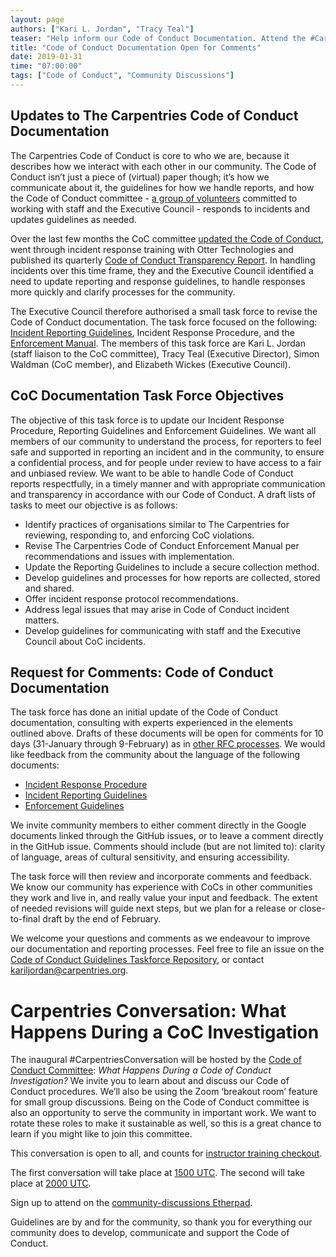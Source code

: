```yaml
---
layout: page
authors: ["Kari L. Jordan", "Tracy Teal"]
teaser: "Help inform our Code of Conduct Documentation. Attend the #CarpentriesConversation"
title: "Code of Conduct Documentation Open for Comments"
date: 2019-01-31
time: "07:00:00"
tags: ["Code of Conduct", "Community Discussions"]
---
```


## Updates to The Carpentries Code of Conduct Documentation

The Carpentries Code of Conduct is core to who we are, because it describes how we interact with each other in our community. The Code of Conduct isn’t just a piece of (virtual) paper though; it’s how we communicate about it, the guidelines for how we handle reports, and how the Code of Conduct committee - [a group of volunteers](https://carpentries.org/coc-ctte/) committed to working with staff and the Executive Council - responds to incidents and updates guidelines as needed.

Over the last few months the CoC committee [updated the Code of Conduct](https://carpentries.org/blog/2018/09/coc-revision-release/), went through incident response training with Otter Technologies and published its quarterly [Code of Conduct Transparency Report](https://github.com/carpentries/executive-council-info/blob/master/code-of-conduct-transparency-reports/2018-11-09-coc-transparency-report.md). In handling incidents over this time frame, they and the Executive Council identified a need to update reporting and response guidelines, to handle responses more quickly and clarify processes for the community.

The Executive Council therefore authorised a small task force to revise the Code of Conduct documentation. The task force focused on the following: [Incident Reporting Guidelines](https://docs.carpentries.org/topic_folders/policies/code-of-conduct.html#incident-reporting-guidelines), Incident Response Procedure, and the [Enforcement Manual](https://docs.carpentries.org/topic_folders/policies/code-of-conduct.html#enforcement-manual). The members of this task force are Kari L. Jordan (staff liaison to the CoC committee), Tracy Teal (Executive Director), Simon Waldman (CoC member), and Elizabeth Wickes (Executive Council).

## CoC Documentation Task Force Objectives

The objective of this task force is to update our Incident Response Procedure, Reporting Guidelines and Enforcement Guidelines. We want all members of our community to understand the process, for reporters to feel safe and supported in reporting an incident and in the community, to ensure a confidential process, and for people under review to have access to a fair and unbiased review. We want to be able to handle Code of Conduct reports respectfully, in a timely manner and with appropriate communication and transparency in accordance with our Code of Conduct. A draft lists of tasks to meet our objective is as follows:

- Identify practices of organisations similar to The Carpentries for reviewing, responding to, and enforcing CoC violations.
- Revise The Carpentries Code of Conduct Enforcement Manual per recommendations and issues with implementation.
- Update the Reporting Guidelines to include a secure collection method.
- Develop guidelines and processes for how reports are collected, stored and shared.
- Offer incident response protocol recommendations.
- Address legal issues that may arise in Code of Conduct incident matters.
- Develop guidelines for communicating with staff and the Executive Council about CoC incidents.

## Request for Comments: Code of Conduct Documentation

The task force has done an initial update of the Code of Conduct documentation, consulting with experts experienced in the elements outlined above. Drafts of these documents will be open for comments for 10 days (31-January through 9-February) as in [other RFC processes](https://rust-lang.github.io/rfcs/). We would like feedback from the community about the language of the following documents:

- [Incident Response Procedure](https://github.com/carpentries/coc-guidelines-taskforce/issues/7)
- [Incident Reporting Guidelines](https://github.com/carpentries/coc-guidelines-taskforce/issues/6)
- [Enforcement Guidelines](https://github.com/carpentries/coc-guidelines-taskforce/issues/9)

We invite community members to either comment directly in the Google documents linked through the GitHub issues, or to leave a comment directly in the GitHub issue. Comments should include (but are not limited to): clarity of language, areas of cultural sensitivity, and ensuring accessibility.

The task force will then review and incorporate comments and feedback. We know our community has experience with CoCs in other communities they work and live in, and really value your input and feedback. The extent of needed revisions will guide next steps, but we plan for a release or close-to-final draft by the end of February.

We welcome your questions and comments as we endeavour to improve our documentation and reporting processes. Feel free to file an issue on the [Code of Conduct Guidelines Taskforce Repository](https://github.com/carpentries/coc-guidelines-taskforce), or contact kariljordan@carpentries.org.

# Carpentries Conversation: What Happens During a CoC Investigation

The inaugural #CarpentriesConversation will be hosted by the [Code of Conduct Committee](https://carpentries.org/coc-ctte/): _What Happens During a Code of Conduct Investigation?_ We invite you to learn about and discuss our Code of Conduct procedures. We’ll also be using the Zoom ‘breakout room’ feature for small group discussions. Being on the Code of Conduct committee is also an opportunity to serve the community in important work. We want to rotate these roles to make it sustainable as well, so this is a great chance to learn if you might like to join this committee.

This conversation is open to all, and counts for [instructor training checkout](https://carpentries.github.io/instructor-training/checkout/).

The first conversation will take place at [1500 UTC](https://www.timeanddate.com/worldclock/fixedtime.html?iso=20190131T15&p1=1440).   The second will take place at [2000 UTC](https://www.timeanddate.com/worldclock/fixedtime.html?iso=20190131T20&p1=1440&ah=1).

Sign up to attend on the [community-discussions Etherpad](https://pad.carpentries.org/community-discussions).

Guidelines are by and for the community, so thank you for everything our community does to develop, communicate and support the Code of Conduct.  
